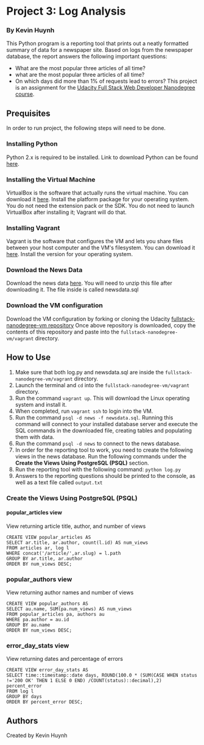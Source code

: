 # Project 3: Log Analysis
### By Kevin Huynh
This Python program is a reporting tool that prints out a neatly formatted summary of data for a newspaper site. Based on logs from the newspaper database, the report answers the following important questions:
- What are the most popular three articles of all time?
- what are the most popular three articles of all time?
- On which days did more than 1% of requests lead to errors?
This project is an assignment for the [Udacity Full Stack Web Developer Nanodegree course](https://www.udacity.com/course/full-stack-web-developer-nanodegree--nd004). 
## Prequisites
In order to run project, the following steps will need to be done.
### Installing Python
Python 2.x is required to be installed. Link to download Python can be found [here](https://www.python.org/downloads/).
### Installing the Virtual Machine
VirtualBox is the software that actually runs the virtual machine. You can download it [here](https://www.virtualbox.org/wiki/Download_Old_Builds_5_1). Install the platform package for your operating system. You do not need the extension pack or the SDK. You do not need to launch VirtualBox after installing it; Vagrant will do that.
### Installing Vagrant
Vagrant is the software that configures the VM and lets you share files between your host computer and the VM's filesystem. You can download it [here](https://www.vagrantup.com/downloads.html). Install the version for your operating system.
### Download the News Data
Download the news data [here](https://d17h27t6h515a5.cloudfront.net/topher/2016/August/57b5f748_newsdata/newsdata.zip). You will need to unzip this file after downloading it. The file inside is called newsdata.sql
### Download the VM configuration
Download the VM configuration by forking or cloning the Udacity [fullstack-nanodegree-vm repository](https://github.com/udacity/fullstack-nanodegree-vm)
Once above repository is downloaded, copy the contents of this repository and paste into
the ```fullstack-nanodegree-vm/vagrant``` directory. 
## How to Use
1. Make sure that both log.py and newsdata.sql are inside the ```fullstack-nanodegree-vm/vagrant``` directory.
2. Launch the terminal and ```cd``` into the ```fullstack-nanodegree-vm/vagrant``` directory.
3. Run the command ```vagrant up```. This will download the Linux operating system and install it.
4. When completed, run ```vagrant ssh``` to login into the VM.
5. Run the command ```psql -d news -f newsdata.sql```. Running this command will connect to your installed database server and execute the SQL commands in the downloaded file, creating tables and populating them with data.
6. Run the command ```psql -d news``` to connect to the news database. 
7. In order for the reporting tool to work, you need to create the following views in the news database. Run the following commands under the **Create the Views Using PostgreSQL (PSQL)** section.
8. Run the reporting tool with the following command: ```python log.py```
9. Answers to the reporting questions should be printed to the console, as well as a text file called ```output.txt```
### Create the Views Using PostgreSQL (PSQL)
#### popular_articles view
View returning article title, author, and number of views
```
CREATE VIEW popular_articles AS
SELECT ar.title, ar.author, count(l.id) AS num_views
FROM articles ar, log l
WHERE concat('/article/',ar.slug) = l.path
GROUP BY ar.title, ar.author
ORDER BY num_views DESC;
```
### popular_authors view
View returning author names and number of views
```
CREATE VIEW popular_authors AS
SELECT au.name, SUM(pa.num_views) AS num_views
FROM popular_articles pa, authors au
WHERE pa.author = au.id
GROUP BY au.name
ORDER BY num_views DESC;
```
### error_day_stats view
View returning dates and percentage of errors
```
CREATE VIEW error_day_stats AS
SELECT time::timestamp::date days, ROUND(100.0 * (SUM(CASE WHEN status !='200 OK' THEN 1 ELSE 0 END) /COUNT(status)::decimal),2) percent_error
FROM log l
GROUP BY days
ORDER BY percent_error DESC;
```
## Authors
Created by Kevin Huynh